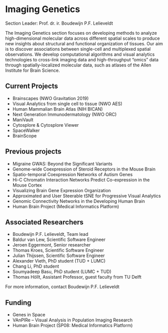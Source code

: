# Imaging Genetics

Section Leader: Prof. dr. ir. Boudewijn P.F. Lelieveldt

The Imaging Genetics section focuses on developing methods to analyze high-dimensional molecular data across different spatial scales to produce new insights about structural and functional organization of tissues. Our aim is to discover associations between single-cell and multiplexed spatial observations.  We develop computational algorithms and visual analytics technologies to cross-link imaging data and high-throughput “omics” data through spatially-localized molecular data, such as atlases of the Allen Institute for Brain Science.

## Current Projects
- Brainscapes (NWO Gravitation 2019)
- Visual Analytics from single cell to tissue (NWO AES)
- Human Mammalian Brain Atlas (NIH BICAN)
- Next Generation Immunodermatology (NWO ORC)
- ManiVault
- Cytosplore & Cytosplore Viewer
- SpaceWalker
- BrainScope

## Previous projects
- Migraine GWAS: Beyond the Significant Variants
- Genome-wide Coexpression of Steroid Receptors in the Mouse Brain
- Spatio-temporal Coexpression Networks of Autism Genes
- Hi-C Chromatin Interaction Networks Predict Co-expression in the Mouse Cortex
- Visualizing Brain Gene Expression Organization
- Approximated and User Steerable tSNE for Progressive Visual Analytics
- Genomic Connectivity Networks in the Developing Human Brain
- Human Brain Project (Medical Informatics Platform)

## Associated Researchers
- Boudewijn P.F. Lelieveldt, Team lead
- Baldur van Lew, Scientific Software Engineer
- Jeroen Eggermont, Senior researcher
- Thomas Kroes, Scientific Software Engineer
- Julian Thijssen, Scientific Software Engineer
- Alexander Vieth, PhD student (TUD + LUMC)
- Chang Li, PhD student
- Soumyadeep Basu, PhD student (LUMC + TUD)
- Thomas Höllt, Assistant Professor, guest faculty from TU Delft


For more information, contact Boudewijn P.F. Lelieveldt

## Funding
- Genes in Space
- VAnPIRe – Visual Analysis in Population Imaging Research
- Human Brain Project (SP08: Medical Informatics Platform)